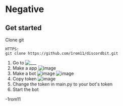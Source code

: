 # Negative


## Get started
Clone git
```
HTTPS:
git clone https://github.com/1rom11/discordbit.git
```

1. Go to ![___](https://discord.com/developers/applications)
2. Make a app ![image](https://user-images.githubusercontent.com/76579908/135735226-53dfdb11-34b6-457b-918a-732db1206e5b.png)
3. Make a bot ![image](https://user-images.githubusercontent.com/76579908/135735241-73d3e691-4a81-4ad0-9b43-ee9f305bbd2c.png) ![image](https://user-images.githubusercontent.com/76579908/135735247-a19c4e0a-a21f-440d-8265-5912ab419233.png)
4. Copy token ![image](https://user-images.githubusercontent.com/76579908/135735259-af754f59-6320-4c90-8a97-a8cc7d690dda.png)
5. Change the token in main.py to your bot's token
6. Start the bot


-1rom11
